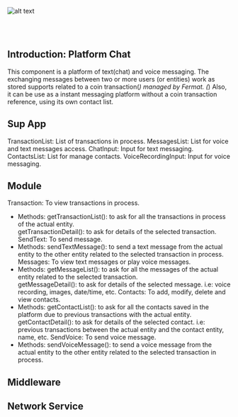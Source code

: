 ![alt text](https://github.com/bitDubai/media-kit/blob/master/Readme%20Image/Fermat%20Logotype/Fermat_Logo_3D.png "Fermat
Logo")

<br><br>
## Introduction: Platform Chat
  This component is a platform of text(chat) and voice messaging. 
  The exchanging messages between two or more users (or entities) work as stored supports related to a coin transaction(*) managed by Fermat.
  (*) Also, it can be use as a instant messaging platform without a coin transaction reference, using its own contact list.
  
## Sup App
  TransactionList: List of transactions in process.
  MessagesList: List for voice and text messages access.
  ChatInput: Input for text messaging.
  ContactsList: List for manage contacts.
  VoiceRecordingInput: Input for voice messaging.
  
## Module
  Transaction: To view transactions in process.
  - Methods:
      getTransactionList(): to ask for all the transactions in process of the actual entity.  
      getTransactionDetail(): to ask for details of the selected transaction. 
  SendText: To send message.
  - Methods:
      sendTextMessage(): to send a text message from the actual entity to the other entity related to the selected transaction in process.  
  Messages: To view text messages or play voice messages.
  - Methods:
      getMessageList(): to ask for all the messages of the actual entity related to the selected transaction.  
      getMessageDetail(): to ask for details of the selected message. i.e: voice recording, images, date/time, etc.
  Contacts: To add, modify, delete and view contacts.
  - Methods:
      getContactList(): to ask for all the contacts saved in the platform due to previous transactions with the actual entity.  
      getContactDetail(): to ask for details of the selected contact. i.e: previous transactions between the actual entity and the contact entity, name, etc.
  SendVoice: To send voice message.
  - Methods:
      sendVoiceMessage(): to send a voice message from the actual entity to the other entity related to the selected transaction in process.  

## Middleware

## Network Service
